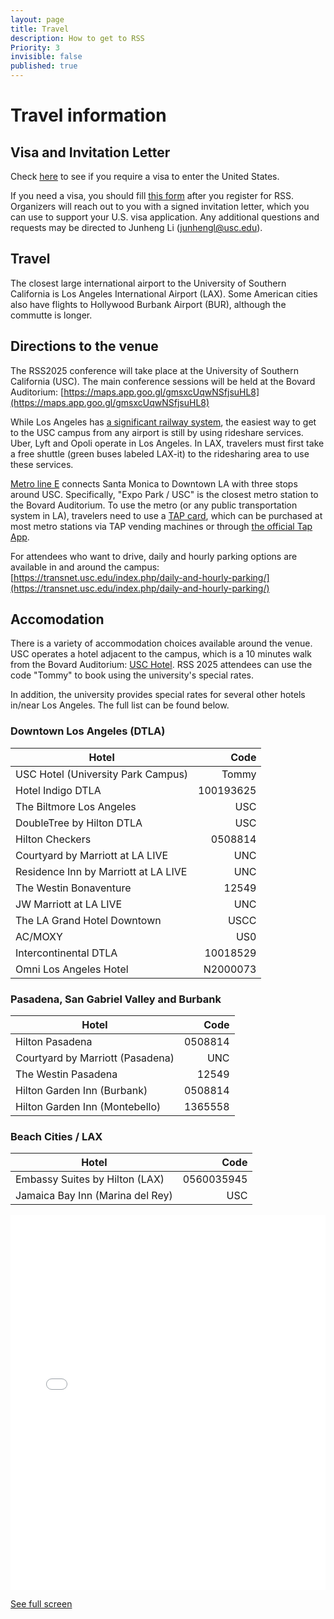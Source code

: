 ```yaml
---
layout: page
title: Travel
description: How to get to RSS
Priority: 3
invisible: false
published: true
---
```


# Travel information

## Visa and Invitation Letter

Check [here](https://travel.state.gov/content/travel/en/us-visas.html) to see if you require a visa to enter the United States.

If you need a visa, you should fill [this form](https://docs.google.com/forms/d/1zjslWcSar9Z0ucuQir5jl9OdOQmA-G08GhWAXVC2RnQ/viewform) after you register for RSS. 
Organizers will reach out to you with a signed invitation letter, which you can use to support your U.S. visa application. Any additional questions and requests may be directed to Junheng Li (<a href='mailto:junhengl@usc.edu'>junhengl@usc.edu</a>).

## Travel

The closest large international airport to the University of Southern California is Los Angeles International Airport (LAX). Some American cities also have flights to Hollywood Burbank Airport (BUR), although the commutte is longer.


## Directions to the venue

The RSS2025 conference will take place at the University of Southern California (USC). The main conference sessions will be held at the Bovard Auditorium: [https://maps.app.goo.gl/gmsxcUqwNSfjsuHL8](https://maps.app.goo.gl/gmsxcUqwNSfjsuHL8)

While Los Angeles has [a significant railway system](https://www.metro.net/riding/guide/system-maps/), the easiest way to get to the USC campus from any airport is still by using rideshare services. Uber, Lyft and Opoli operate in Los Angeles. In LAX, travelers must first take a free shuttle (green buses labeled LAX-it) to the ridesharing area to use these services.

[Metro line E](https://www.metro.net/riding/schedules-2/?line=804) connects Santa Monica to Downtown LA with three stops around USC. Specifically, "Expo Park / USC" is the closest metro station to the Bovard Auditorium. To use the metro (or any public transportation system in LA), travelers need to use a [TAP card](https://www.taptogo.net/TAPPurchase), which can be purchased at most metro stations via TAP vending machines or through [the official Tap App](https://www.taptogo.net/articles/en_US/Website_content/TAP-App).

For attendees who want to drive, daily and hourly parking options are available in and around the campus: [https://transnet.usc.edu/index.php/daily-and-hourly-parking/](https://transnet.usc.edu/index.php/daily-and-hourly-parking/)

## Accomodation

There is a variety of accommodation choices available around the venue. USC operates a hotel adjacent to the campus, which is a 10 minutes walk from the Bovard Auditorium: [USC Hotel](https://uschotel.usc.edu/). RSS 2025 attendees can use the code "Tommy" to book using the university's special rates.

In addition, the university provides special rates for several other hotels in/near Los Angeles. The full list can be found below.

### Downtown Los Angeles (DTLA)

| Hotel                                | Code       |
|--------------------------------------|-----------:|
| USC Hotel (University Park Campus)   |  Tommy     |
| Hotel Indigo DTLA                    | 100193625  |
| The Biltmore Los Angeles             | USC        |
| DoubleTree by Hilton DTLA            | USC        |
| Hilton Checkers                      | 0508814    |
| Courtyard by Marriott at LA LIVE     | UNC        |
| Residence Inn by Marriott at LA LIVE | UNC        |
| The Westin Bonaventure               | 12549      |
| JW Marriott at LA LIVE               | UNC        |
| The LA Grand Hotel Downtown          | USCC       |
| AC/MOXY                              | US0        |
| Intercontinental DTLA                | 10018529   |
| Omni Los Angeles Hotel               | N2000073   |

### Pasadena, San Gabriel Valley and Burbank

| Hotel                                | Code       |
|--------------------------------------|-----------:|
| Hilton Pasadena                      | 0508814    |
| Courtyard by Marriott (Pasadena)     | UNC        |
| The Westin Pasadena                  | 12549      |
| Hilton Garden Inn (Burbank)          | 0508814    |
| Hilton Garden Inn (Montebello)       | 1365558    |

### Beach Cities / LAX

| Hotel                                | Code       |
|--------------------------------------|-----------:|
| Embassy Suites by Hilton (LAX)       | 0560035945 |
| Jamaica Bay Inn (Marina del Rey)     | USC        |





<iframe width="100%" height="600px" frameborder="0" allowfullscreen allow="geolocation" src="//umap.openstreetmap.fr/en/map/untitled-map_1233169?scaleControl=false&miniMap=false&scrollWheelZoom=true&zoomControl=true&editMode=disabled&moreControl=true&searchControl=null&tilelayersControl=null&embedControl=false&datalayersControl=false&onLoadPanel=none&captionBar=false&captionMenus=true&captionControl=null"></iframe><p><a href="//umap.openstreetmap.fr/en/map/untitled-map_1233169?scaleControl=false&miniMap=false&scrollWheelZoom=true&zoomControl=true&editMode=disabled&moreControl=true&searchControl=null&tilelayersControl=null&embedControl=false&datalayersControl=false&onLoadPanel=none&captionBar=false&captionMenus=true&captionControl=null">See full screen</a></p>